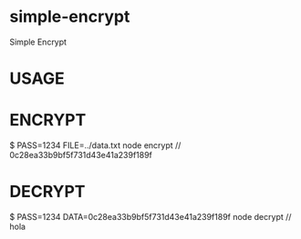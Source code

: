 # simple-encrypt
Simple Encrypt


# USAGE

# ENCRYPT
$ PASS=1234 FILE=../data.txt node encrypt
// 0c28ea33b9bf5f731d43e41a239f189f

# DECRYPT
$ PASS=1234 DATA=0c28ea33b9bf5f731d43e41a239f189f node decrypt
// hola